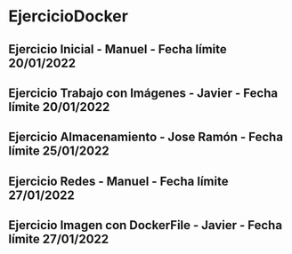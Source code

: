 # EjercicioDocker

## Ejercicio Inicial - Manuel - Fecha límite 20/01/2022
## Ejercicio Trabajo con Imágenes - Javier - Fecha límite 20/01/2022
## Ejercicio Almacenamiento - Jose Ramón - Fecha límite 25/01/2022
## Ejercicio Redes - Manuel - Fecha límite 27/01/2022
## Ejercicio Imagen con DockerFile - Javier - Fecha límite 27/01/2022
